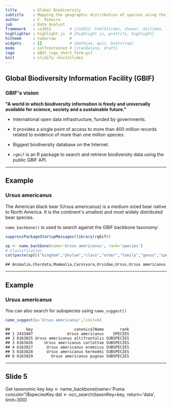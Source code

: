 ```yaml
---
title       : Global Biodiversity 
subtitle    : Mapping the geographic distribution of species using the GBIF API
author      : C. Ribeiro
job         : Data Analyst
framework   : io2012        # {io2012, html5slides, shower, dzslides, ...}
highlighter : highlight.js  # {highlight.js, prettify, highlight}
hitheme     : tomorrow      # 
widgets     : []            # {mathjax, quiz, bootstrap}
mode        : selfcontained # {standalone, draft}
logo        : GBIF_logo_short_form.gif
knit        : slidify::knit2slides
---
```


## Global Biodiversity Information Facility (GBIF)

### GBIF's vision

**"A world in which biodiversity information is freely and universally available for science, society and a sustainable future."**

+ International open data infrastructure, funded by governments.

+ It provides a single point of access to more than 400 million records related to evidence of more than one million species.

+ Biggest biodiversity database on the Internet.

+ `rgbif` is an R package to search and retrieve biodiversity data using the public GBIF API.

---

## Example

### Ursus americanus

The American black bear (Ursus americanus) is a medium-sized bear native to North America. It is the continent's smallest and most widely distributed bear species.

`name_backbone()` is used to search against the GBIF backbone taxonomy:


```r
suppressPackageStartupMessages(library(rgbif))

sp <- name_backbone(name='Ursus americanus', rank='species')
# Classification
cat(paste(sp[c("kingdom","phylum","class","order","family","genus","species")]),sep=",")
```

```
## Animalia,Chordata,Mammalia,Carnivora,Ursidae,Ursus,Ursus americanus
```

---

## Example

### Ursus americanus

You can also search for subspecies using `name_suggest()`

```r
name_suggest(q='Ursus americanus',limit=6)
```

```
##       key                  canonicalName       rank
## 1 2433407               Ursus americanus    SPECIES
## 2 6163825 Ursus americanus altifrontalis SUBSPECIES
## 3 6163826     Ursus americanus carlottae SUBSPECIES
## 4 6163827      Ursus americanus eremicus SUBSPECIES
## 5 6163828      Ursus americanus kermodei SUBSPECIES
## 6 6163829        Ursus americanus pugnax SUBSPECIES
```

---

## Slide 5

Get taxonomic key
key <- name_backbone(name='Puma concolor')$speciesKey
dat <- occ_search(taxonKey=key, return='data', limit=300)




